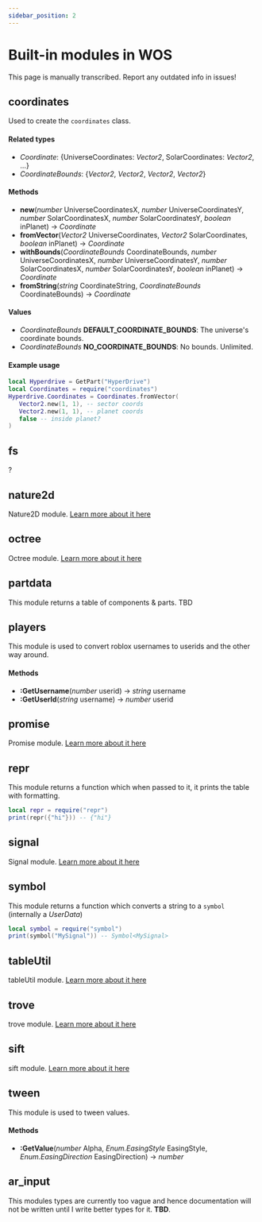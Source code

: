 ```yaml
---
sidebar_position: 2
---
```


# Built-in modules in WOS
This page is manually transcribed. Report any outdated info in issues!

## coordinates
Used to create the <code>coordinates</code> class.

#### Related types
- _Coordinate_: \{UniverseCoordinates: _Vector2_, SolarCoordinates: _Vector2_, ...\}
- _CoordinateBounds_: \{_Vector2_, _Vector2_, _Vector2_, _Vector2_\}

#### Methods
- **new**(_number_ UniverseCoordinatesX, _number_ UniverseCoordinatesY, _number_ SolarCoordinatesX, _number_ SolarCoordinatesY, _boolean_ inPlanet) → _Coordinate_
- **fromVector**(_Vector2_ UniverseCoordinates, _Vector2_ SolarCoordinates, _boolean_ inPlanet) → _Coordinate_
- **withBounds**(_CoordinateBounds_ CoordinateBounds, _number_ UniverseCoordinatesX, _number_ UniverseCoordinatesY, _number_ SolarCoordinatesX, _number_ SolarCoordinatesY, _boolean_ inPlanet) → _Coordinate_
- **fromString**(_string_ CoordinateString, _CoordinateBounds_ CoordinateBounds) → _Coordinate_

#### Values
- _CoordinateBounds_ **DEFAULT_COORDINATE_BOUNDS**: The universe's coordinate bounds.
- _CoordinateBounds_ **NO_COORDINATE_BOUNDS**: No bounds. Unlimited.

#### Example usage
```lua
local Hyperdrive = GetPart("HyperDrive")
local Coordinates = require("coordinates")
Hyperdrive.Coordinates = Coordinates.fromVector(
   Vector2.new(1, 1), -- sector coords
   Vector2.new(1, 1), -- planet coords
   false -- inside planet?
)
```

## fs
?

## nature2d
Nature2D module. [Learn more about it here](https://jaipack17.github.io/Nature2D/)

## octree
Octree module. [Learn more about it here](https://quenty.github.io/NevermoreEngine/api/Octree/)

## partdata
This module returns a table of components & parts. TBD

## players
This module is used to convert roblox usernames to userids and the other way around.

#### Methods
- **:GetUsername**(_number_ userid) → _string_ username
- **:GetUserId**(_string_ username) → _number_ userid

## promise
Promise module. [Learn more about it here](https://eryn.io/roblox-lua-promise/)

## repr
This module returns a function which when passed to it, it prints the table with formatting.
```lua
local repr = require("repr")
print(repr({"hi"})) -- {"hi"}
```

## signal
Signal module. [Learn more about it here](https://devforum.roblox.com/t/lua-signal-class-comparison-optimal-goodsignal-class/1387063)

## symbol
This module returns a function which converts a string to a <code>symbol</code> (internally a _UserData_)
```lua
local symbol = require("symbol")
print(symbol("MySignal")) -- Symbol<MySignal>
```

## tableUtil
tableUtil module. [Learn more about it here](https://sleitnick.github.io/RbxUtil/api/TableUtil/)

## trove
trove module. [Learn more about it here](https://sleitnick.github.io/RbxUtil/api/Trove/)

## sift
sift module. [Learn more about it here](https://github.com/cxmeel/sift)

## tween
This module is used to tween values.

#### Methods
- **:GetValue**(_number_ Alpha, _Enum.EasingStyle_ EasingStyle, _Enum.EasingDirection_ EasingDirection) → _number_

## ar_input
This modules types are currently too vague and hence documentation will not be written until I write better types for it.
**TBD**.
